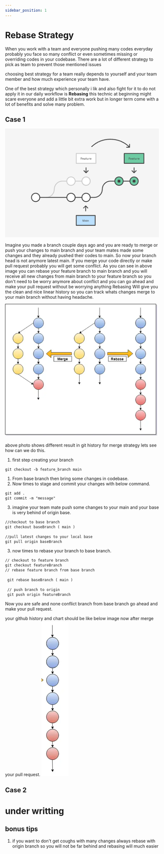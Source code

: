 ```yaml
---
sidebar_position: 1
---
```


# Rebase Strategy

When you work with a team and everyone pushing many codes everyday probably you face so many conflict or even sometimes missing or overriding codes in your codebase.
There are a lot of different strategy to pick as team to prevent those mentioned issues

choosing best strategy for a team really depends to yourself and your team member and how much experience your team have.

One of the best strategy which personally i lik and also fight for it to do not apply it in our daily workflow is **Rebasing** this technic at beginning might scare everyone and add a little bit extra work but in longer term come with a lot of benefits and solve many problem.

## Case 1

![simple rebase ](img/rebase-simple-1.png)

Imagine you made a branch couple days ago and you are ready to merge or push your changes to main branch and your team mates made some changes and they already pushed their codes to main. So now your branch head is not anymore latest main. If you merge your code directly or make pull request probably you will get some conflict.
As you can see in above image you can rebase your feature branch to main branch and you will receive all new changes from main branch to your feature branch so you don't need to be worry anymore about conflict and you can go ahead and make your pull request without be worrying anything
Rebasing Will give you the clean and nice linear history so you can track whats changes merge to your main branch without having headache.

![simple rebase ](img/rebase-simple-2.webp)

above photo shows different result in git history for merge strategy lets see how can we do this.

1. first step creating your branch
   
```
git checkout -b feature_branch main
```

1. From base branch then bring some changes in codebase.
2. Now times to stage and commit your changes with below command.
   
```
git add .
git commit -m "message"
```

3. imagine your team mate push some changes to your main and your base is very behind of origin base.

```
//checkout to base branch
git checkout baseBranch ( main )

//pull latest changes to your local base
git pull origin baseBranch
```
3. now times to rebase your branch to base branch.

```
// checkout to feature branch
git checkout featureBranch
// rebase feature branch from base branch

 git rebase baseBranch ( main )

 // push branch to origin
 git push origin featureBranch
```

Now you are safe and none conflict branch from base branch go ahead and make your pull request.

your github history and chart should be like below image now after merge your pull request.
![simple rebase ](img/rebase-simple-3.png)

## Case 2
# under writting
## bonus tips

1. if you want to don't get coughs with many changes always rebase with origin branch so you will not be far behind and rebasing will much easier